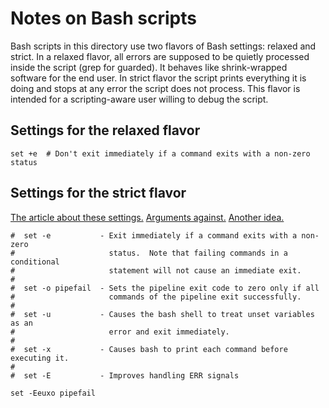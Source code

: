 # Notes on Bash scripts

Bash scripts in this directory use two flavors of Bash settings: relaxed and
strict.  In a relaxed flavor, all errors are supposed to be quietly
processed inside the script (grep for guarded).  It behaves like
shrink-wrapped software for the end user.  In strict flavor the script
prints everything it is doing and stops at any error the script does not
process.  This flavor is intended for a scripting-aware user willing to
debug the script.

## Settings for the relaxed flavor

```
set +e  # Don't exit immediately if a command exits with a non-zero status
```

## Settings for the strict flavor

[The article about these settings.](https://vaneyckt.io/posts/safer_bash_scripts_with_set_euxo_pipefail)
[Arguments
against.](https://www.reddit.com/r/commandline/comments/g1vsxk/comment/fniifmk)
[Another idea.](http://redsymbol.net/articles/unofficial-bash-strict-mode)

```
#  set -e           - Exit immediately if a command exits with a non-zero
#                     status.  Note that failing commands in a conditional
#                     statement will not cause an immediate exit.
#
#  set -o pipefail  - Sets the pipeline exit code to zero only if all
#                     commands of the pipeline exit successfully.
#
#  set -u           - Causes the bash shell to treat unset variables as an
#                     error and exit immediately.
#
#  set -x           - Causes bash to print each command before executing it.
#
#  set -E           - Improves handling ERR signals

set -Eeuxo pipefail
```
